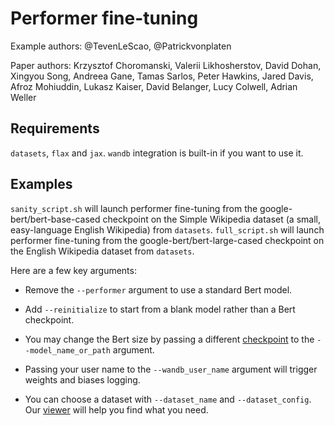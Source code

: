 # Performer fine-tuning

Example authors: @TevenLeScao, @Patrickvonplaten

Paper authors: Krzysztof Choromanski, Valerii Likhosherstov, David Dohan, Xingyou Song, Andreea Gane, Tamas Sarlos, Peter Hawkins, Jared Davis, Afroz Mohiuddin, Lukasz Kaiser, David Belanger, Lucy Colwell, Adrian Weller

## Requirements

`datasets`, `flax` and `jax`. `wandb` integration is built-in if you want to use it.

## Examples

`sanity_script.sh` will launch performer fine-tuning from the google-bert/bert-base-cased checkpoint on the Simple Wikipedia dataset (a small, easy-language English Wikipedia) from `datasets`.
`full_script.sh` will launch performer fine-tuning from the google-bert/bert-large-cased checkpoint on the English Wikipedia dataset from `datasets`.

Here are a few key arguments:
- Remove the `--performer` argument to use a standard Bert model.
  
- Add `--reinitialize` to start from a blank model rather than a Bert checkpoint. 
  
- You may change the Bert size by passing a different [checkpoint](https://huggingface.co/transformers/pretrained_models.html) to the `--model_name_or_path` argument.

- Passing your user name to the `--wandb_user_name` argument will trigger weights and biases logging.

- You can choose a dataset with `--dataset_name` and `--dataset_config`. Our [viewer](https://huggingface.co/datasets/viewer/) will help you find what you need.